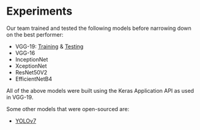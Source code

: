 # Experiments

Our team trained and tested the following models before narrowing down on the best performer:
- VGG-19: [Training](/notebooks/experiments/smartathon-training-vgg19.ipynb) & [Testing](/notebooks/experiments/smartathon-training-vgg19.ipynb)
- VGG-16
- InceptionNet
- XceptionNet
- ResNet50V2
- EfficientNetB4

All of the above models were built using the Keras Application API as used in VGG-19. 

Some other models that were open-sourced are:
- [YOLOv7](/notebooks/experiments/YOLOv7_Smartathon.ipynb)
